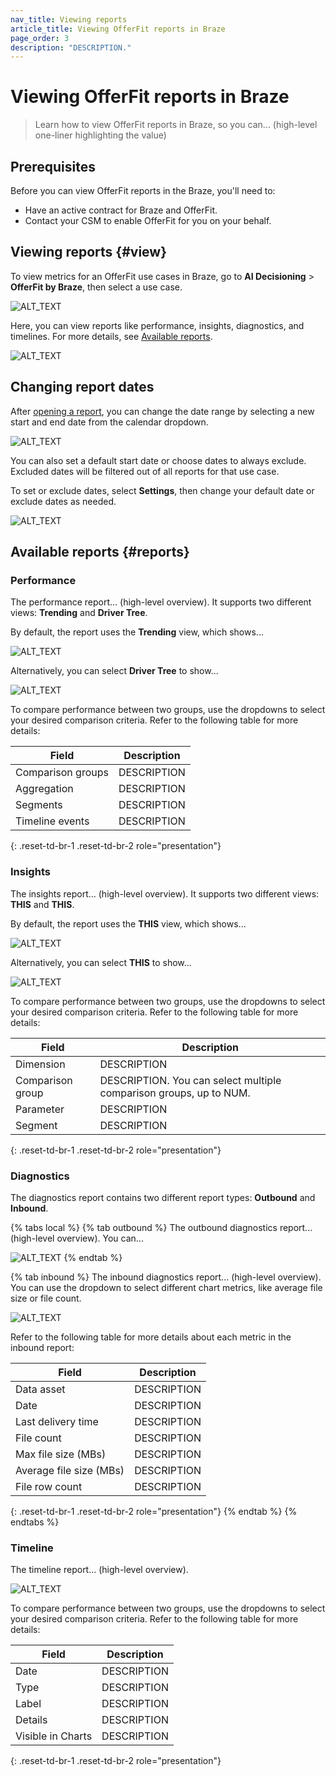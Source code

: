 ```yaml
---
nav_title: Viewing reports
article_title: Viewing OfferFit reports in Braze
page_order: 3
description: "DESCRIPTION."
---
```


# Viewing OfferFit reports in Braze

> Learn how to view OfferFit reports in Braze, so you can... (high-level one-liner highlighting the value)

## Prerequisites

Before you can view OfferFit reports in the Braze, you'll need to:

- Have an active contract for Braze and OfferFit. 
- Contact your CSM to enable OfferFit for you on your behalf.

## Viewing reports {#view}

To view metrics for an OfferFit use cases in Braze, go to **AI Decisioning** > **OfferFit by Braze**, then select a use case.

![ALT_TEXT]()

Here, you can view reports like performance, insights, diagnostics, and timelines. For more details, see [Available reports](#reports).

![ALT_TEXT]()

## Changing report dates

After [opening a report](#view), you can change the date range by selecting a new start and end date from the calendar dropdown.

![ALT_TEXT]()

You can also set a default start date or choose dates to always exclude. Excluded dates will be filtered out of all reports for that use case.

To set or exclude dates, select <i class="fa-solid fa-gear"></i> **Settings**, then change your default date or exclude dates as needed.

![ALT_TEXT]()

## Available reports {#reports}

### Performance

The performance report... (high-level overview). It supports two different views: **Trending** and **Driver Tree**.

By default, the report uses the **Trending** view, which shows...

![ALT_TEXT]()

Alternatively, you can select **Driver Tree** to show...

![ALT_TEXT]()

To compare performance between two groups, use the dropdowns to select your desired comparison criteria. Refer to the following table for more details:  

| Field | Description |
|-------|-------------|
| Comparison groups | DESCRIPTION |
| Aggregation | DESCRIPTION |
| Segments | DESCRIPTION |
| Timeline events | DESCRIPTION |
{: .reset-td-br-1 .reset-td-br-2 role="presentation"}

### Insights

The insights report... (high-level overview). It supports two different views: **THIS** and **THIS**.

By default, the report uses the **THIS** view, which shows...

![ALT_TEXT]()

Alternatively, you can select **THIS** to show...

![ALT_TEXT]()

To compare performance between two groups, use the dropdowns to select your desired comparison criteria. Refer to the following table for more details:  

| Field | Description |
|-------|-------------|
| Dimension | DESCRIPTION |
| Comparison group | DESCRIPTION. You can select multiple comparison groups, up to NUM. |
| Parameter | DESCRIPTION |
| Segment | DESCRIPTION |
{: .reset-td-br-1 .reset-td-br-2 role="presentation"}

### Diagnostics

The diagnostics report contains two different report types: **Outbound** and **Inbound**.

{% tabs local %}
{% tab outbound %}
The outbound diagnostics report... (high-level overview). You can... 

![ALT_TEXT]()
{% endtab %}

{% tab inbound %}
The inbound diagnostics report... (high-level overview). You can use the dropdown to select different chart metrics, like average file size or file count.

![ALT_TEXT]()

Refer to the following table for more details about each metric in the inbound report:

| Field | Description |
|-------|-------------|
| Data asset | DESCRIPTION |
| Date | DESCRIPTION |
| Last delivery time | DESCRIPTION |
| File count | DESCRIPTION |
| Max file size (MBs) | DESCRIPTION |
| Average file size (MBs) | DESCRIPTION |
| File row count | DESCRIPTION |
{: .reset-td-br-1 .reset-td-br-2 role="presentation"}
{% endtab %}
{% endtabs %}

### Timeline

The timeline report... (high-level overview).

![ALT_TEXT]()

To compare performance between two groups, use the dropdowns to select your desired comparison criteria. Refer to the following table for more details:  

| Field | Description |
|-------|-------------|
| Date | DESCRIPTION |
| Type | DESCRIPTION |
| Label | DESCRIPTION |
| Details | DESCRIPTION |
| Visible in Charts | DESCRIPTION |
{: .reset-td-br-1 .reset-td-br-2 role="presentation"}
